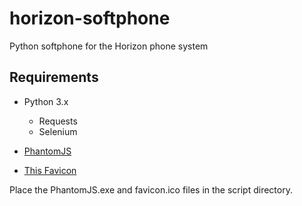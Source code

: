 # horizon-softphone

Python softphone for the Horizon phone system

## Requirements

* Python 3.x
  * Requests 
  * Selenium 

* [PhantomJS](http://phantomjs.org/download.html)
* [This Favicon](https://www.unlimitedhorizon.co.uk/images/branded_common/favicon.ico)

Place the PhantomJS.exe and favicon.ico files in the script directory.



